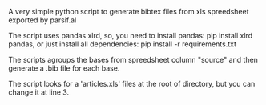 A very simple python script to generate bibtex files from xls spreedsheet exported by parsif.al

The script uses pandas xlrd, so, you need to install pandas: pip install xlrd pandas, or just install all dependencies: pip install -r requirements.txt

The scripts agroups the bases from spreedsheet column "source" and then generate a .bib file for each base.

The script looks for a 'articles.xls' files at the root of directory, but you can change it at line 3.
